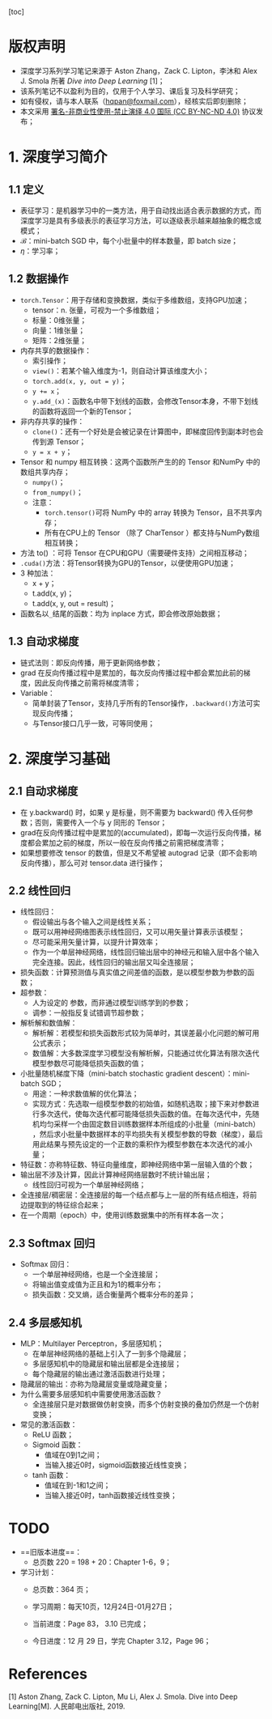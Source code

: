 [toc]



# 版权声明

- 深度学习系列学习笔记来源于 Aston Zhang，Zack C. Lipton，李沐和 Alex J. Smola 所著 *Dive into Deep Learning* [1]；
- 该系列笔记不以盈利为目的，仅用于个人学习、课后复习及科学研究；
- 如有侵权，请与本人联系（hqpan@foxmail.com），经核实后即刻删除；
- 本文采用 [署名-非商业性使用-禁止演绎 4.0 国际 (CC BY-NC-ND 4.0)](https://creativecommons.org/licenses/by-nc-nd/4.0/deed.zh) 协议发布；

# 1. 深度学习简介

## 1.1 定义

- 表征学习：是机器学习中的一类方法，用于自动找出适合表示数据的方式，而深度学习是具有多级表示的表征学习方法，可以逐级表示越来越抽象的概念或模式；
- $\mathcal{B}$：mini-batch SGD 中，每个小批量中的样本数量，即 batch size；
- $\eta$：学习率；

## 1.2 数据操作

- `torch.Tensor`：用于存储和变换数据，类似于多维数组，支持GPU加速；
  - tensor：n. 张量，可视为一个多维数组；
  - 标量：0维张量；
  - 向量：1维张量；
  - 矩阵：2维张量；
- 内存共享的数据操作：
  - 索引操作；
  - `view()`：若某个输入维度为-1，则自动计算该维度大小；
  - `torch.add(x, y, out = y)`；
  - `y += x`；
  - `y.add_(x)`：函数名中带下划线的函数，会修改Tensor本身，不带下划线的函数将返回一个新的Tensor；
- 非内存共享的操作：
  - `clone()`：还有⼀个好处是会被记录在计算图中，即梯度回传到副本时也会传到源 Tensor；
  - `y = x + y`；
- Tensor 和 numpy 相互转换：这两个函数所产⽣的的 Tensor 和NumPy 中的数组共享内存；
  - `numpy()`；
  - `from_numpy()`；
  - 注意：
    - `torch.tensor()`可将 NumPy 中的 array 转换为 Tensor，且不共享内存；
    - 所有在CPU上的 Tensor （除了 CharTensor ）都⽀持与NumPy数组相互转换；
- ⽅法 to() ：可将 Tensor 在CPU和GPU（需要硬件⽀持）之间相互移动；
- `.cuda()`方法：将Tensor转换为GPU的Tensor，以便使用GPU加速；
- 3 种加法：
  - x + y；
  - t.add(x, y)；
  - t.add(x, y, out = result)；
- 函数名以`_`结尾的函数：均为 inplace 方式，即会修改原始数据；

## 1.3 自动求梯度

- 链式法则：即反向传播，用于更新网络参数；
- grad 在反向传播过程中是累加的，每次反向传播过程中都会累加此前的梯度，因此反向传播之前需将梯度清零；
- Variable：
  - 简单封装了Tensor，支持几乎所有的Tensor操作，`.backward()`方法可实现反向传播；
  - 与Tensor接口几乎一致，可等同使用；

# 2. 深度学习基础

## 2.1 自动求梯度

- 在 y.backward() 时，如果 y 是标量，则不需要为 backward() 传⼊任何参数；否则，需要传⼊⼀个与 y 同形的 Tensor；
- grad在反向传播过程中是累加的(accumulated)，即每⼀次运⾏反向传播，梯度都会累加之前的梯度，所以⼀般在反向传播之前需把梯度清零；
- 如果想要修改 tensor 的数值，但是⼜不希望被 autograd 记录（即不会影响反向传播），那么可对 tensor.data 进⾏操作；

## 2.2 线性回归

- 线性回归：
  - 假设输出与各个输⼊之间是线性关系；
  - 既可以⽤神经⽹络图表示线性回归，⼜可以⽤⽮量计算表示该模型；
  - 尽可能采⽤⽮量计算，以提升计算效率；
  - 作为⼀个单层神经⽹络，线性回归输出层中的神经元和输⼊层中各个输⼊完全连接。因此，线性回归的输出层⼜叫全连接层；
- 损失函数：计算预测值与真实值之间差值的函数，是以模型参数为参数的函数；
- 超参数：
  - 人为设定的 参数，而非通过模型训练学到的参数；
  - 调参：一般指反复试错调节超参数；
- 解析解和数值解：
  - 解析解：若模型和损失函数形式较为简单时，其误差最⼩化问题的解可⽤公式表示；
  - 数值解：大多数深度学习模型没有解析解，只能通过优化算法有限次迭代模型参数尽可能降低损失函数的值；
- ⼩批量随机梯度下降（mini-batch stochastic gradient descent）：mini-batch SGD；
  - 用途：一种求数值解的优化算法；
  - 实现方式：先选取⼀组模型参数的初始值，如随机选取；接下来对参数进⾏多次迭代，使每次迭代都可能降低损失函数的值。在每次迭代中，先随机均匀采样⼀个由固定数⽬训练数据样本所组成的⼩批量（mini-batch） ，然后求⼩批量中数据样本的平均损失有关模型参数的导数（梯度），最后⽤此结果与预先设定的⼀个正数的乘积作为模型参数在本次迭代的减⼩量；
- 特征数：亦称特征数、特征向量维度，即神经网络中第一层输入值的个数；
- 输出层不涉及计算，因此计算神经网络层数时不统计输出层；
  - 线性回归可视为一个单层神经网络；
- 全连接层/稠密层：全连接层的每一个结点都与上一层的所有结点相连，将前边提取到的特征综合起来；
- 在一个周期（epoch）中，使用训练数据集中的所有样本各一次；

## 2.3 Softmax 回归

- Softmax 回归：
  - ⼀个单层神经⽹络，也是一个全连接层；
  - 将输出值变成值为正且和为1的概率分布；
  - 损失函数：交叉熵，适合衡量两个概率分布的差异；

## 2.4 多层感知机

- MLP：Multilayer Perceptron，多层感知机；
  - 在单层神经⽹络的基础上引⼊了⼀到多个隐藏层；
  - 多层感知机中的隐藏层和输出层都是全连接层；
  - 每个隐藏层的输出通过激活函数进⾏处理；
- 隐藏层的输出：亦称为隐藏层变量或隐藏变量；
- 为什么需要多层感知机中需要使用激活函数？
  - 全连接层只是对数据做仿射变换，⽽多个仿射变换的叠加仍然是⼀个仿射变换；
- 常见的激活函数：
  - ReLU 函数；
  - Sigmoid 函数：
    - 值域在0到1之间；
    - 当输⼊接近0时，sigmoid函数接近线性变换；
  - tanh 函数：
    - 值域在到-1和1之间；
    - 当输⼊接近0时，tanh函数接近线性变换；

# TODO

- ==旧版本进度==：
  - 总页数 220 = 198 + 20：Chapter 1-6，9；
- 学习计划：
  - 总页数：364 页；
  - 学习周期：每天10页，12月24日-01月27日；
  
  - 当前进度：Page 83， 3.10 已完成；
  - 今日进度：12 月 29 日，学完 Chapter 3.12，Page 96；

# References

[1] Aston Zhang, Zack C. Lipton, Mu Li, Alex J. Smola. Dive into Deep Learning[M]. 人民邮电出版社, 2019. 